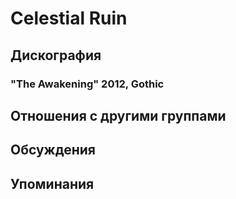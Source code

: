 # Celestial Ruin



## Дискография

### "The Awakening" 2012, Gothic




## Отношения с другими группами


## Обсуждения


## Упоминания

